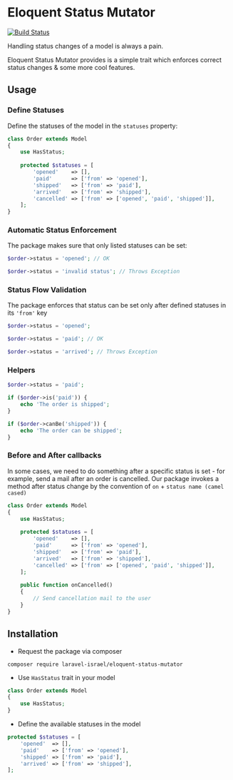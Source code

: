 # Eloquent Status Mutator
[![Build Status](https://travis-ci.org/laravel-israel/eloquent-status-mutator.svg?branch=master)](https://travis-ci.org/laravel-israel/eloquent-status-mutator)

Handling status changes of a model is always a pain.

Eloquent Status Mutator provides is a simple trait which enforces correct status changes & some more cool features. 

## Usage
### Define Statuses
Define the statuses of the model in the `statuses` property:

```php
class Order extends Model
{
    use HasStatus;
    
    protected $statuses = [
        'opened'    => [],
        'paid'      => ['from' => 'opened'],
        'shipped'   => ['from' => 'paid'],
        'arrived'   => ['from' => 'shipped'],
        'cancelled' => ['from' => ['opened', 'paid', 'shipped']],
    ];
}
```

### Automatic Status Enforcement
The package makes sure that only listed statuses can be set:

```php
$order->status = 'opened'; // OK

$order->status = 'invalid status'; // Throws Exception
```

### Status Flow Validation
The package enforces that status can be set only after defined statuses in its `'from'` key

```php
$order->status = 'opened';

$order->status = 'paid'; // OK

$order->status = 'arrived'; // Throws Exception
```

### Helpers

```php
$order->status = 'paid';

if ($order->is('paid')) {
    echo 'The order is shipped';
}

if ($order->canBe('shipped')) {
    echo 'The order can be shipped';
}
```

### Before and After callbacks
In some cases, we need to do something after a specific status is set - for example, send a mail after an order is cancelled.
Our package invokes a method after status change by the convention of `on` + `status name (camel cased)` 

```php
class Order extends Model
{
    use HasStatus;
    
    protected $statuses = [
        'opened'    => [],
        'paid'      => ['from' => 'opened'],
        'shipped'   => ['from' => 'paid'],
        'arrived'   => ['from' => 'shipped'],
        'cancelled' => ['from' => ['opened', 'paid', 'shipped']],
    ];
    
    public function onCancelled()
    {
        // Send cancellation mail to the user
    }
}
```

## Installation
* Request the package via composer

```
composer require laravel-israel/eloquent-status-mutator
```

* Use `HasStatus` trait in your model

```php
class Order extends Model
{
    use HasStatus;
}
```

* Define the available statuses in the model

```php
protected $statuses = [
    'opened'  => [],
    'paid'    => ['from' => 'opened'],
    'shipped' => ['from' => 'paid'],
    'arrived' => ['from' => 'shipped'],
];
```
